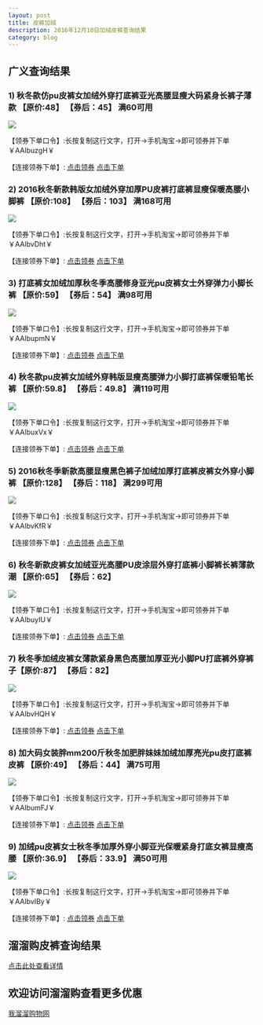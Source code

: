 ```yaml
---
layout: post
title: 皮裤加绒
description: 2016年12月18日加绒皮裤查询结果
category: blog
---
```


## 广义查询结果

### 1) 秋冬款仿pu皮裤女加绒外穿打底裤亚光高腰显瘦大码紧身长裤子薄款 【原价:48】 【券后：45】 满60可用

![](http://img02.taobaocdn.com/bao/uploaded/i2/1760620332/TB2JZXyehaK.eBjSZFAXXczFXXa-1760620332.jpg)

【领券下单口令】:长按复制这行文字，打开→手机淘宝→即可领券并下单￥AAlbuzgH￥

【连接领券下单】: [点击领券](https://uland.taobao.com/coupon/edetail?e=cY8XdziQPRIN%2BoQUE6FNzIM62UyNgFOBM7zfvl%2BN%2Bjg07On2jpdnATPKR4DOvb%2BMbsVwQyiKBFIaQ%2B13MwqITUYUejVMpzGc7sRUcQe1PUfAn1dmkGwEzni9FtBxt9tkV%2Bjw7P6DuatBBdosv9I1cAhSZGrV0vY3&pid=mm_119037603_17336538_63126239&af=1)     [点击下单](https://s.click.taobao.com/t?e=m%3D2%26s%3Dx4g2C1UxunocQipKwQzePOeEDrYVVa64LKpWJ%2Bin0XLjf2vlNIV67gfTE6%2FxQyTcF%2FSaKyaJTUZKVk%2FYB1WuC%2BSKWgMRPGMOkcCLWdKFNcIlvwUI3pkb%2B8yDHHli2xNfOUctyyRWIv1jeWA4iMsBnAEwC4CikmteIYULNg46oBA%3D&pvid=12_116.224.237.199_436_1481723550655)


### 2) 2016秋冬新款韩版女加绒外穿加厚PU皮裤打底裤显瘦保暖高腰小脚裤 【原价:108】 【券后：103】 满168可用

![](http://image.taobao.com/bao/uploaded/i2/TB1KRudOXXXXXbraXXXYXGcGpXX_M2.SS2)

【领券下单口令】:长按复制这行文字，打开→手机淘宝→即可领券并下单￥AAlbvDht￥

【连接领券下单】: [点击领券](https://uland.taobao.com/coupon/edetail?e=hpoSMHhZOlkN%2BoQUE6FNzIM62UyNgFOBM7zfvl%2BN%2Bjg07On2jpdnATPKR4DOvb%2BMOeEt8tBR3GHyEb4gsCAnwkYUejVMpzGc7sRUcQe1PUfAn1dmkGwEzni9FtBxt9tkV%2Bjw7P6DuatBBdosv9I1cAhSZGrV0vY3&pid=mm_119037603_17336538_63126239&af=1)     [点击下单](https://s.click.taobao.com/t?e=m%3D2%26s%3DZlKz9QpQ3MkcQipKwQzePOeEDrYVVa64LKpWJ%2Bin0XLjf2vlNIV67gfTE6%2FxQyTcF%2FSaKyaJTUZKVk%2FYB1WuC%2BSKWgMRPGMOkcCLWdKFNcIlvwUI3pkb%2B0JG6W4otKxc9mJG2sUkcC%2F45bA4sEAVx1A6L%2F92CA0Nxg5p7bh%2BFbQ%3D&pvid=12_116.224.237.199_436_1481723550655)

### 3) 打底裤女加绒加厚秋冬季高腰修身亚光pu皮裤女士外穿弹力小脚长裤 【原价:59】 【券后：54】 满98可用

![](http://img03.taobaocdn.com/bao/uploaded/i3/758510833/TB2V3HeaSKI.eBjy1zcXXXIOpXa_!!758510833.jpg)

【领券下单口令】:长按复制这行文字，打开→手机淘宝→即可领券并下单￥AAlbupmN￥

【连接领券下单】: [点击领券](https://uland.taobao.com/coupon/edetail?e=N8KUwep2Pa8N%2BoQUE6FNzIM62UyNgFOBM7zfvl%2BN%2Bjg07On2jpdnATPKR4DOvb%2BMkItqpd2a%2BPQGnVTr64trsEYUejVMpzGc7sRUcQe1PUfAn1dmkGwEzni9FtBxt9tkV%2Bjw7P6DuatBBdosv9I1cAhSZGrV0vY3&pid=mm_119037603_17336538_63126239&af=1)     [点击下单](https://s.click.taobao.com/t?e=m%3D2%26s%3DMpNKtZp%2BaU0cQipKwQzePOeEDrYVVa64LKpWJ%2Bin0XLjf2vlNIV67gfTE6%2FxQyTcF%2FSaKyaJTUZKVk%2FYB1WuC%2BSKWgMRPGMOkcCLWdKFNcIlvwUI3pkb%2By%2FJWnXX0Ly8ekLGDi1eZIJyzTMTww28mHzMrK0wkhTaxg5p7bh%2BFbQ%3D&pvid=12_116.224.237.199_436_1481723550655)

### 4) 秋冬款pu皮裤女加绒外穿韩版显瘦高腰弹力小脚打底裤保暖铅笔长裤 【原价:59.8】 【券后：49.8】 满119可用

![](http://img04.taobaocdn.com/bao/uploaded/i4/1990634927/TB26RGYXrplpuFjSspiXXcdfFXa_!!1990634927.jpg)

【领券下单口令】:长按复制这行文字，打开→手机淘宝→即可领券并下单￥AAlbuxVx￥

【连接领券下单】: [点击领券](https://uland.taobao.com/coupon/edetail?e=c22xDdh24mEN%2BoQUE6FNzIM62UyNgFOBM7zfvl%2BN%2Bjg07On2jpdnATPKR4DOvb%2BMD9shFP7zh39Fggvo4661DEYUejVMpzGc7sRUcQe1PUfAn1dmkGwEzni9FtBxt9tkV%2Bjw7P6DuatBBdosv9I1cAhSZGrV0vY3&pid=mm_119037603_17336538_63126239&af=1)     [点击下单](https://s.click.taobao.com/t?e=m%3D2%26s%3DzYXQr5yU8nkcQipKwQzePOeEDrYVVa64LKpWJ%2Bin0XLjf2vlNIV67gfTE6%2FxQyTcF%2FSaKyaJTUZKVk%2FYB1WuC%2BSKWgMRPGMOkcCLWdKFNcIlvwUI3pkb%2B3ZPjYcD6JrbANlVrhAA%2FJ0jzbDUNbg5z2gp6rj6bU4xIYULNg46oBA%3D&pvid=12_116.224.237.199_436_1481723550655)

### 5) 2016秋冬季新款高腰显瘦黑色裤子加绒加厚打底裤皮裤女外穿小脚裤 【原价:128】 【券后：118】 满299可用

![](http://img04.taobaocdn.com/bao/uploaded/i4/755976184/TB2fJsVXY1J.eBjy1zeXXX9kVXa_!!755976184.jpg)

【领券下单口令】:长按复制这行文字，打开→手机淘宝→即可领券并下单￥AAlbvKfR￥

【连接领券下单】: [点击领券](https://uland.taobao.com/coupon/edetail?e=zh5dOU3UsDMN%2BoQUE6FNzIM62UyNgFOBM7zfvl%2BN%2Bjg07On2jpdnATPKR4DOvb%2BMo8dAkDZ0eHG6u%2BIU50wFxkYUejVMpzGc7sRUcQe1PUfAn1dmkGwEzni9FtBxt9tkV%2Bjw7P6DuatBBdosv9I1cAhSZGrV0vY3&pid=mm_119037603_17336538_63126239&af=1)     [点击下单](https://s.click.taobao.com/t?e=m%3D2%26s%3DxzHNMo0v5F0cQipKwQzePOeEDrYVVa64LKpWJ%2Bin0XLjf2vlNIV67gfTE6%2FxQyTcF%2FSaKyaJTUZKVk%2FYB1WuC%2BSKWgMRPGMOkcCLWdKFNcIlvwUI3pkb%2B7ojDikgKanKjwkmPJ6vE%2F2eSIzeSXUXZI4b7nfvzA%2B4xg5p7bh%2BFbQ%3D&pvid=12_116.224.237.199_436_1481723550655)

### 6) 秋冬新款皮裤女加绒亚光高腰PU皮涂层外穿打底裤小脚裤长裤薄款潮 【原价:65】 【券后：62】

![](http://img02.taobaocdn.com/bao/uploaded/i2/1595891394/TB2t708XOGO.eBjSZFPXXcKCXXa_!!1595891394.jpg)

【领券下单口令】:长按复制这行文字，打开→手机淘宝→即可领券并下单￥AAlbuyIU￥

【连接领券下单】: [点击领券](https://uland.taobao.com/coupon/edetail?e=S2lOSMT3wksN%2BoQUE6FNzIM62UyNgFOBM7zfvl%2BN%2Bjg07On2jpdnATPKR4DOvb%2BMi2lcZGUDg6ZCECVfyxvK90YUejVMpzGc7sRUcQe1PUfAn1dmkGwEzni9FtBxt9tkV%2Bjw7P6DuatBBdosv9I1cAhSZGrV0vY3&pid=mm_119037603_17336538_63126239&af=1)     [点击下单](https://s.click.taobao.com/t?e=m%3D2%26s%3DX9%2Bp4lNGkIYcQipKwQzePOeEDrYVVa64LKpWJ%2Bin0XLjf2vlNIV67gfTE6%2FxQyTcF%2FSaKyaJTUZKVk%2FYB1WuC%2BSKWgMRPGMOkcCLWdKFNcIlvwUI3pkb%2B9fyN1oTON%2F9tt95tzEIVihcKtQePFSfTZ5DyYHvL7g5IYULNg46oBA%3D&pvid=12_116.224.237.199_436_1481723550655)

### 7)  秋冬季加绒皮裤女薄款紧身黑色高腰加厚亚光小脚PU打底裤外穿裤子【原价:87】 【券后：82】 

![](http://img01.taobaocdn.com/bao/uploaded/i1/813392459/TB2fMHiXsga61Bjy1XaXXafzVXa_!!813392459.jpg)

【领券下单口令】:长按复制这行文字，打开→手机淘宝→即可领券并下单￥AAlbvHQH￥

【连接领券下单】: [点击领券](https://uland.taobao.com/coupon/edetail?e=DsaSyqP2SRsN%2BoQUE6FNzIM62UyNgFOBM7zfvl%2BN%2Bjg07On2jpdnATPKR4DOvb%2BMcTG%2BW9s9pb6w1PHWsoobwkYUejVMpzGc7sRUcQe1PUfAn1dmkGwEzni9FtBxt9tkV%2Bjw7P6DuatBBdosv9I1cAhSZGrV0vY3&pid=mm_119037603_17336538_63126239&af=1)     [点击下单](https://s.click.taobao.com/t?e=m%3D2%26s%3DVgK1ZhODQvwcQipKwQzePOeEDrYVVa64LKpWJ%2Bin0XLjf2vlNIV67gfTE6%2FxQyTcF%2FSaKyaJTUZKVk%2FYB1WuC%2BSKWgMRPGMOkcCLWdKFNcIlvwUI3pkb%2B7yy7aOf%2BqIe9mJG2sUkcC%2FqrpHDpYfBRZf82lWtgGfHxg5p7bh%2BFbQ%3D&pvid=12_116.224.237.199_436_1481723550655)

### 8) 加大码女装胖mm200斤秋冬加肥胖妹妹加绒加厚亮光pu皮打底裤皮裤 【原价:49】 【券后：44】 满75可用

![](http://img03.taobaocdn.com/bao/uploaded/i3/2954911495/TB26K4CdrOJ.eBjy1XaXXbNupXa_!!2954911495.jpg)

【领券下单口令】:长按复制这行文字，打开→手机淘宝→即可领券并下单￥AAlbumFJ￥

【连接领券下单】: [点击领券](https://uland.taobao.com/coupon/edetail?e=%2B9YEDV6iwlIN%2BoQUE6FNzIM62UyNgFOBM7zfvl%2BN%2Bjg07On2jpdnATPKR4DOvb%2BMdExuV6zOjBsT7janqRkoU0YUejVMpzGc7sRUcQe1PUfAn1dmkGwEzni9FtBxt9tkV%2Bjw7P6DuatBBdosv9I1cAhSZGrV0vY3&pid=mm_119037603_17336538_63126239&af=1)     [点击下单](https://s.click.taobao.com/t?e=m%3D2%26s%3D3juqldlRd1wcQipKwQzePOeEDrYVVa64LKpWJ%2Bin0XLjf2vlNIV67gfTE6%2FxQyTcF%2FSaKyaJTUZKVk%2FYB1WuC%2BSKWgMRPGMOkcCLWdKFNcIlvwUI3pkb%2B%2FVAS0uH7gB5ITHCSd5KJP%2F3ROTBjmPJA7jDFju7arP6IYULNg46oBA%3D&pvid=12_116.224.237.199_436_1481723550655)

### 9) 加绒pu皮裤女士秋冬季加厚外穿小脚亚光保暖紧身打底女裤显瘦高腰 【原价:36.9】 【券后：33.9】 满50可用

![](http://img01.taobaocdn.com/bao/uploaded/i1/TB1WPSXOXXXXXbRXXXXXXXXXXXX_!!0-item_pic.jpg)

【领券下单口令】:长按复制这行文字，打开→手机淘宝→即可领券并下单￥AAlbvIBy￥

【连接领券下单】: [点击领券](https://uland.taobao.com/coupon/edetail?e=RvZRtgaKEUYN%2BoQUE6FNzIM62UyNgFOBM7zfvl%2BN%2Bjg07On2jpdnATPKR4DOvb%2BMnqZGUYj0lZ7Q1Eu4mqnNxEYUejVMpzGc7sRUcQe1PUfAn1dmkGwEzni9FtBxt9tkV%2Bjw7P6DuatBBdosv9I1cAhSZGrV0vY3&pid=mm_119037603_17336538_63126239&af=1)     [点击下单](https://s.click.taobao.com/t?e=m%3D2%26s%3DO4IRIfse1q4cQipKwQzePOeEDrYVVa64K7Vc7tFgwiHjf2vlNIV67gfTE6%2FxQyTcF%2FSaKyaJTUZKVk%2FYB1WuC%2BSKWgMRPGMOkcCLWdKFNcIlvwUI3pkb%2B7XVph2gmicBeIquF4yjyr%2FaDbIxF5sanRhatOCIRItZIYULNg46oBA%3D&pvid=12_116.224.237.199_436_1481723550655)

## 溜溜购皮裤查询结果

[点击此处查看详情](http://w66g.com/?r=search/?kw=%E7%9A%AE%E8%A3%A4&token=e8rs53otod3pas02sen69i1qf6&page=1)

## 欢迎访问溜溜购查看更多优惠

[我溜溜购物网](http://w66g.com)
